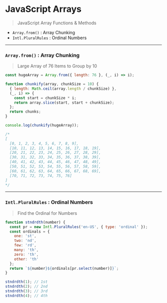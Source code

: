 # JavaScript Arrays

> JavaScript Array Functions & Methods

* `Array.from()` : Array Chunking
* `Intl.PluralRules` : Ordinal Numbers

---

### `Array.from()` : Array Chunking

> Large Array of 76 Items to Group by 10

```javascript
const hugeArray = Array.from({ length: 76 }, (_, i) => i);

function chunkify(array, chunkSize = 10) {
  { length: Math.ceil(array.length / chunkSize) },
  (_, i) => {
    const start = chunkSize * i;
    return array.slice(start, start + chunkSize);
  };
  return chunks;
}

console.log(chunkify(hugeArray));

/*
[
  [0, 1, 2, 3, 4, 5, 6, 7, 8, 9],
  [10, 11, 12, 13, 14, 15, 16, 17, 18, 19],
  [20, 21, 22, 23, 24, 25, 26, 27, 28, 29],
  [30, 31, 32, 33, 34, 35, 36, 37, 38, 39],
  [40, 41, 42, 43, 44, 45, 46, 47, 48, 49],
  [50, 51, 52, 53, 54, 55, 56, 57, 58, 59],
  [60, 61, 62, 63, 64, 65, 66, 67, 68, 69],
  [70, 71, 72, 73, 74, 75, 76]
]
*/
```

---

### `Intl.PluralRules` : Ordinal Numbers

> Find the Ordinal for Numbers

```javascript
function stndrdth(number) {
  const pr = new Intl.PluralRules('en-US', { type: 'ordinal' });
  const ordinals = {
    one: 'st',
    two: 'nd',
    few: 'rd',
    many: 'th',
    zero: 'th',
    other: 'th'
  };
  return `${number}${ordinals[pr.select(number)]}`;
}

stndrdth(1); // 1st
stndrdth(2); // 2nd
stndrdth(3); // 3rd
stndrdth(4); // 4th
```

